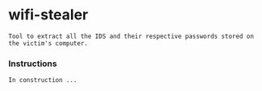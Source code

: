 # wifi-stealer

	Tool to extract all the IDS and their respective passwords stored on the victim's computer.

### Instructions 

	In construction ...
